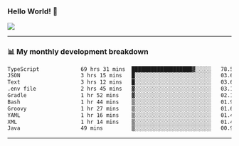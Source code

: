 ### Hello World! 👋

<a>
  <img align="center" src="https://github-readme-stats.vercel.app/api?username=megatunger&count_private=true&include_all_commits=true&bg_color=30,56CCF2,2F80ED&title_color=fff&text_color=fff" />
</a>

------
### 📊 My monthly development breakdown

<!--START_SECTION:waka-->

```txt
TypeScript             69 hrs 31 mins  ███████████████████▓░░░░░   78.50 %
JSON                   3 hrs 15 mins   █░░░░░░░░░░░░░░░░░░░░░░░░   03.68 %
Text                   3 hrs 12 mins   █░░░░░░░░░░░░░░░░░░░░░░░░   03.62 %
.env file              2 hrs 45 mins   ▓░░░░░░░░░░░░░░░░░░░░░░░░   03.12 %
Gradle                 1 hr 52 mins    ▓░░░░░░░░░░░░░░░░░░░░░░░░   02.11 %
Bash                   1 hr 44 mins    ▒░░░░░░░░░░░░░░░░░░░░░░░░   01.98 %
Groovy                 1 hr 27 mins    ▒░░░░░░░░░░░░░░░░░░░░░░░░   01.65 %
YAML                   1 hr 16 mins    ▒░░░░░░░░░░░░░░░░░░░░░░░░   01.44 %
XML                    1 hr 14 mins    ▒░░░░░░░░░░░░░░░░░░░░░░░░   01.40 %
Java                   49 mins         ▒░░░░░░░░░░░░░░░░░░░░░░░░   00.93 %
```

<!--END_SECTION:waka-->

------
